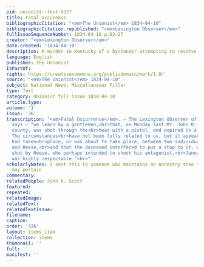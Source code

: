 ```yaml
---
pid: unionist--text-0327
title: Fatal occurence
bibliographicCitation: "<em>The Unionist</em> 1834-04-10"
bibliographicCitation.republished: "<em>Lexington Observer</em>"
fullIssueSequenceNumber: 1834-04-10 p.03.27
creator: "<em>Lexington Observer</em>"
date.created: '1834-04-10'
description: A murder in Kentucky of a bystander attempting to resolve a fight
language: English
publisher: The Unionist
IsPartOf: 
rights: https://creativecommons.org/publicdomain/mark/1.0/
source: "<em>The Unionist</em> 1834-04-10"
subject: National News; Miscellaneous Filler
type: Text
category: Unionist full issue 1834-04-10
article.type: 
volume: '1'
issue: '36'
transcription: "<em>Fatal Occurrence</em>. – The Lexington Observer of the 22d inst.
  says – “we learn by a gentlemen,<br>that, on Monday last Mr. John R. Scott of Jessamine
  county, was shot through the<br>head with a pistol, and expired in a few hours afterwards.
  The circumstances<br>have not been fully related to us, but it appears that a recontre
  had taken<br>place, or was about to take place, between two individuals, January
  and Reese,<br>and that the deceased interfered to put a stop to it, when he was<br>unintentionally
  shot by Reese, who perhaps intended to shoot his antagonist,<br>January. The deceased
  was highly respectable.”<br>"
scholarlyNotes: I sent this to someone who maintains an Ancestry tree to whom this
  may pertain
commentary: 
relatedPeople: John R. Scott
featured: 
repeated: 
relatedImage: 
relatedText: 
relatedTextIssue: 
filename: 
caption: 
order: '326'
layout: items_item
collection: items
thumbnail: ''
full: ''
manifest: ''
---
```


